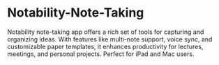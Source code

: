 # Notability-Note-Taking
Notability note-taking app offers a rich set of tools for capturing and organizing ideas. With features like multi-note support, voice sync, and customizable paper templates, it enhances productivity for lectures, meetings, and personal projects. Perfect for iPad and Mac users.
